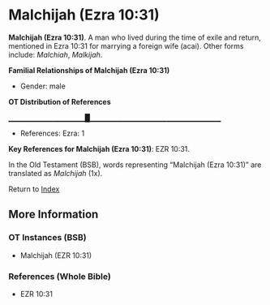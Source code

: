 # Malchijah (Ezra 10:31)
**Malchijah (Ezra 10:31)**. 
A man who lived during the time of exile and return, mentioned in Ezra 10:31 for marrying a foreign wife (acai). 
Other forms include: 
*Malchiah*, *Malkijah*. 




**Familial Relationships of Malchijah (Ezra 10:31)**


* Gender: male


**OT Distribution of References**

▁▁▁▁▁▁▁▁▁▁▁▁▁▁█▁▁▁▁▁▁▁▁▁▁▁▁▁▁▁▁▁▁▁▁▁▁▁▁
* References: Ezra: 1



**Key References for Malchijah (Ezra 10:31)**: 
EZR 10:31. 


In the Old Testament (BSB), words representing “Malchijah (Ezra 10:31)” are translated as 
*Malchijah* (1x). 




Return to [Index](00-Index.md)

## More Information

### OT Instances (BSB)

* Malchijah (EZR 10:31)



### References (Whole Bible)

* EZR 10:31



